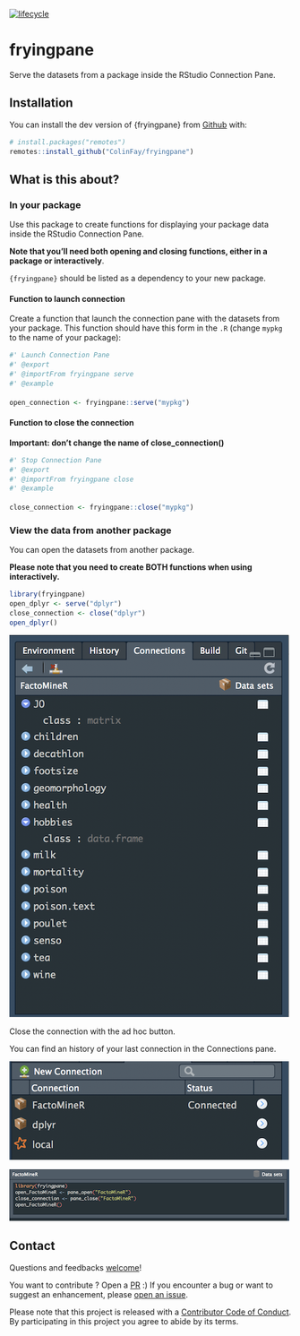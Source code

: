
<!-- README.md is generated from README.Rmd. Please edit that file -->

[![lifecycle](https://img.shields.io/badge/lifecycle-experimental-orange.svg)](https://www.tidyverse.org/lifecycle/#experimental)

# fryingpane

Serve the datasets from a package inside the RStudio Connection Pane.

## Installation

You can install the dev version of {fryingpane} from
[Github](https://github.com/ColinFay/fryingpane) with:

``` r
# install.packages("remotes")
remotes::install_github("ColinFay/fryingpane")
```

## What is this about?

### In your package

Use this package to create functions for displaying your package data
inside the RStudio Connection Pane.

**Note that you’ll need both opening and closing functions, either in a
package or interactively**.

`{fryingpane}` should be listed as a dependency to your new package.

#### Function to launch connection

Create a function that launch the connection pane with the datasets from
your package. This function should have this form in the `.R` (change
`mypkg` to the name of your package):

``` r
#' Launch Connection Pane
#' @export
#' @importFrom fryingpane serve
#' @example 

open_connection <- fryingpane::serve("mypkg")
```

#### Function to close the connection

**Important: don’t change the name of close\_connection()**

``` r
#' Stop Connection Pane
#' @export
#' @importFrom fryingpane close
#' @example 

close_connection <- fryingpane::close("mypkg")
```

### View the data from another package

You can open the datasets from another package.

**Please note that you need to create BOTH functions when using
interactively.**

``` r
library(fryingpane)
open_dplyr <- serve("dplyr")
close_connection <- close("dplyr")
open_dplyr()
```

![](readme_fig/pane.png)

Close the connection with the ad hoc button.

You can find an history of your last connection in the Connections pane.

![](readme_fig/hist.png)

![](readme_fig/hist2.png)

## Contact

Questions and feedbacks [welcome](mailto:contact@colinfay.me)\!

You want to contribute ? Open a
[PR](https://github.com/ColinFay/fryingpane/pulls) :) If you encounter a
bug or want to suggest an enhancement, please [open an
issue](https://github.com/ColinFay/fryingpane/issues).

Please note that this project is released with a [Contributor Code of
Conduct](CONDUCT.md). By participating in this project you agree to
abide by its terms.
